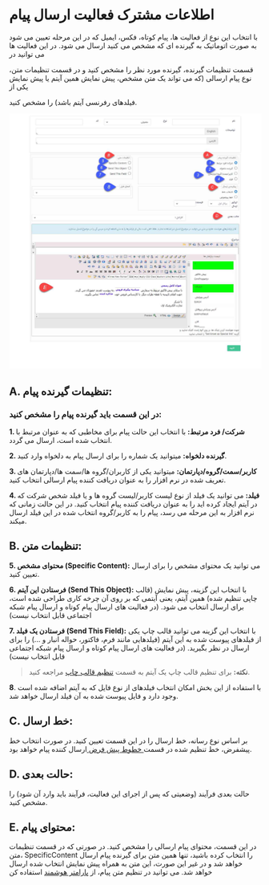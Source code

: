 #  اطلاعات مشترک فعالیت ارسال پیام 

با انتخاب این نوع از فعالیت ها، پیام کوتاه، فکس، ایمیل که در این مرحله تعیین می شود به صورت اتوماتیک به گیرنده ای که مشخص می کنید ارسال می شود. در این فعالیت ها می توانید در

 قسمت تنظیمات گیرنده، گیرنده مورد نظر را مشخص کنید و در قسمت تنظیمات متن، نوع پیام ارسالی (که می تواند یک متن مشخص، پیش نمایش همین آیتم یا پیش نمایش یکی از

فیلدهای رفرنسی آیتم باشد) را مشخص کنید.

![](CommunicationActivity123.png)

## A. تنظیمات گیرنده پیام:

### در این قسمت باید گیرنده پیام را مشخص کنید:

**1. شرکت/ فرد مرتبط:** با انتخاب این حالت پیام برای مخاطبی که به عنوان مرتبط با انتخاب شده است، ارسال می گردد.

**2. گیرنده دلخواه:** میتوانید یک شماره را برای ارسال پیام به دلخواه وارد کنید.

**3. کاربر/سمت/گروه/دپارتمان:** میتوانید یکی از کاربران/گروه ها/سمت ها/دپارتمان های تعریف شده در نرم افزار را به عنوان دریافت کننده پیام ارسالی انتخاب کنید.

**4. فیلد:** می توانید یک فیلد از نوع لیست کاربر/لیست گروه ها و یا فیلد شخص شرکت که در آیتم ایجاد کرده اید را به عنوان دریافت کننده پیام انتخاب کنید. در این حالت زمانی که نرم افزار به این مرحله می رسد، پیام را به کاربر/گروه انتخاب شده در این فیلد ارسال میکند.

## B. تنظیمات متن:

**5. محتوای مشخص (Specific Content):** می توانید یک محتوای مشخص را برای ارسال تعیین کنید.

**6. فرستادن این آیتم (Send This Object):** با انتخاب این گزینه، پیش نمایش (قالب چاپی تنظیم شده) همین آیتم، یعنی آیتمی که بر روی آن چرخه کاری طراحی شده است، برای ارسال انتخاب می شود. (در فعالیت های ارسال پیام کوتاه و ارسال پیام شبکه اجتماعی قابل انتخاب نیست)

**7. فرستادن یک فیلد (Send This Field):** با انتخاب این گزینه می توانید قالب چاپ یکی از فیلدهای پیوست شده به این آیتم (فیلدهایی مانند فرم، فاکتور، حواله انبار و ...) را برای ارسال در نظر بگیرید. (در فعالیت های ارسال پیام کوتاه و ارسال پیام شبکه اجتماعی قابل انتخاب نیست)

> **نکته:** برای تنظیم قالب چاپ یک آیتم به قسمت [تنظیم قالب چاپ](https://github.com/1stco/PayamGostarDocs/blob/master/help%202.5.4/Settings/Personalization-crm/Overview/General-information/Set%20the-print-template/Set%20the-print-template.md) مراجعه کنید.


**8**. با استفاده از این بخش امکان انتخاب فیلدهای از نوع فایل که به آیتم اضافه شده است وجود دارد و فایل پیوست شده به آن فیلد ارسال خواهد شد.

 

## C. خط ارسال:

بر اساس نوع رسانه، خط ارسال را در این قسمت تعیین کنید. در صورت انتخاب خط پیشفرض، خط تنظیم شده در قسمت[ خطوط پیش فرض ](https://github.com/1stco/PayamGostarDocs/blob/master/help%202.5.4/Settings/General-settings/Default-lines/Default-lines.md)ارسال کننده پیام خواهد بود.

## D. حالت بعدی:

حالت بعدی فرآیند (وضعیتی که پس از اجرای این فعالیت، فرآیند باید وارد آن شود) را مشخص کنید.

## E. محتوای پیام:

در این قسمت، محتوای پیام ارسالی را مشخص کنید. در صورتی که در قسمت تنظیمات متن، SpecificContent را انتخاب کرده باشید، تنها همین متن برای گیرنده پیام ارسال خواهد شد و در  غیر این صورت، این متن به همراه پیش نمایش انتخاب شده ارسال خواهد شد. می توانید در تنظیم متن پیام، از [پارامتر هوشمند](https://github.com/1stco/PayamGostarDocs/blob/master/help%202.5.4/Marketing/matn-hoshmand/matn-hoshmand.md) استفاده کن
